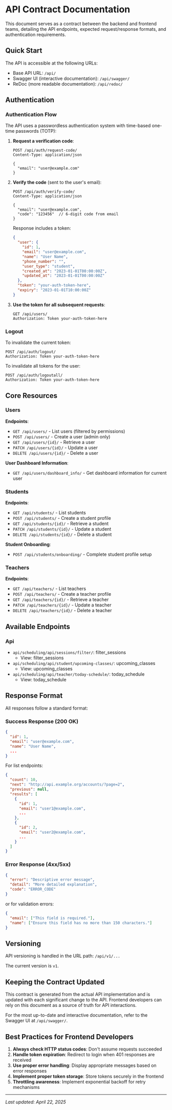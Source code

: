 # API Contract Documentation

This document serves as a contract between the backend and frontend teams, detailing the API endpoints, expected request/response formats, and authentication requirements.

## Quick Start

The API is accessible at the following URLs:

- Base API URL: `/api/`
- Swagger UI (interactive documentation): `/api/swagger/`
- ReDoc (more readable documentation): `/api/redoc/`

## Authentication

### Authentication Flow

The API uses a passwordless authentication system with time-based one-time passwords (TOTP):

1. **Request a verification code**:
   ```
   POST /api/auth/request-code/
   Content-Type: application/json
   
   {
     "email": "user@example.com"
   }
   ```

2. **Verify the code** (sent to the user's email):
   ```
   POST /api/auth/verify-code/
   Content-Type: application/json
   
   {
     "email": "user@example.com",
     "code": "123456"  // 6-digit code from email
   }
   ```
   
   Response includes a token:
   ```json
   {
     "user": {
       "id": 1,
       "email": "user@example.com",
       "name": "User Name",
       "phone_number": "",
       "user_type": "student",
       "created_at": "2023-01-01T00:00:00Z",
       "updated_at": "2023-01-01T00:00:00Z"
     },
     "token": "your-auth-token-here",
     "expiry": "2023-01-01T10:00:00Z"
   }
   ```

3. **Use the token for all subsequent requests**:
   ```
   GET /api/users/
   Authorization: Token your-auth-token-here
   ```

### Logout

To invalidate the current token:
```
POST /api/auth/logout/
Authorization: Token your-auth-token-here
```

To invalidate all tokens for the user:
```
POST /api/auth/logoutall/
Authorization: Token your-auth-token-here
```

## Core Resources

### Users

**Endpoints**:
- `GET /api/users/` - List users (filtered by permissions)
- `POST /api/users/` - Create a user (admin only)
- `GET /api/users/{id}/` - Retrieve a user
- `PATCH /api/users/{id}/` - Update a user
- `DELETE /api/users/{id}/` - Delete a user

**User Dashboard Information**:
- `GET /api/users/dashboard_info/` - Get dashboard information for current user

### Students

**Endpoints**:
- `GET /api/students/` - List students
- `POST /api/students/` - Create a student profile
- `GET /api/students/{id}/` - Retrieve a student
- `PATCH /api/students/{id}/` - Update a student
- `DELETE /api/students/{id}/` - Delete a student

**Student Onboarding**:
- `POST /api/students/onboarding/` - Complete student profile setup

### Teachers

**Endpoints**:
- `GET /api/teachers/` - List teachers
- `POST /api/teachers/` - Create a teacher profile
- `GET /api/teachers/{id}/` - Retrieve a teacher
- `PATCH /api/teachers/{id}/` - Update a teacher
- `DELETE /api/teachers/{id}/` - Delete a teacher


## Available Endpoints

### Api

- `api/scheduling/api/sessions/filter/`: filter_sessions
  - View: filter_sessions
- `api/scheduling/api/student/upcoming-classes/`: upcoming_classes
  - View: upcoming_classes
- `api/scheduling/api/teacher/today-schedule/`: today_schedule
  - View: today_schedule

## Response Format

All responses follow a standard format:

### Success Response (200 OK)

```json
{
  "id": 1,
  "email": "user@example.com",
  "name": "User Name",
  ...
}
```

For list endpoints:
```json
{
  "count": 10,
  "next": "http://api.example.org/accounts/?page=2",
  "previous": null,
  "results": [
    {
      "id": 1,
      "email": "user1@example.com",
      ...
    },
    {
      "id": 2,
      "email": "user2@example.com",
      ...
    }
  ]
}
```

### Error Response (4xx/5xx)

```json
{
  "error": "Descriptive error message",
  "detail": "More detailed explanation",
  "code": "ERROR_CODE"
}
```

or for validation errors:

```json
{
  "email": ["This field is required."],
  "name": ["Ensure this field has no more than 150 characters."]
}
```

## Versioning

API versioning is handled in the URL path: `/api/v1/...`

The current version is `v1`.

## Keeping the Contract Updated

This contract is generated from the actual API implementation and is updated with each significant change to the API. Frontend developers can rely on this document as a source of truth for API interactions.

For the most up-to-date and interactive documentation, refer to the Swagger UI at `/api/swagger/`.

## Best Practices for Frontend Developers

1. **Always check HTTP status codes**: Don't assume requests succeeded
2. **Handle token expiration**: Redirect to login when 401 responses are received
3. **Use proper error handling**: Display appropriate messages based on error responses
4. **Implement proper token storage**: Store tokens securely in the frontend
5. **Throttling awareness**: Implement exponential backoff for retry mechanisms

---

*Last updated: April 22, 2025*